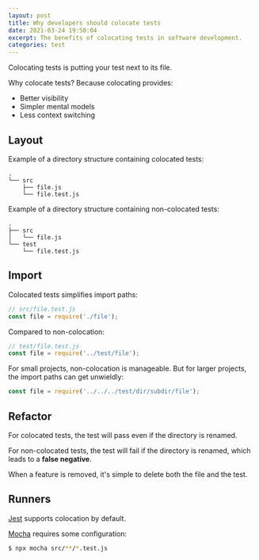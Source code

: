 ```yaml
---
layout: post
title: Why developers should colocate tests
date: 2021-03-24 19:50:04
excerpt: The benefits of colocating tests in software development.
categories: test
---
```


Colocating tests is putting your test next to its file.

Why colocate tests? Because colocating provides:

- Better visibility
- Simpler mental models
- Less context switching

## Layout

Example of a directory structure containing colocated tests:

```
.
└── src
    ├── file.js
    └── file.test.js
```

Example of a directory structure containing non-colocated tests:

```
.
├── src
│   └── file.js
└── test
    └── file.test.js
```

## Import

Colocated tests simplifies import paths:

```js
// src/file.test.js
const file = require('./file');
```

Compared to non-colocation:

```js
// test/file.test.js
const file = require('../test/file');
```

For small projects, non-colocation is manageable. But for larger projects, the import paths can get unwieldly:

```js
const file = require('../../../test/dir/subdir/file');
```

## Refactor

For colocated tests, the test will pass even if the directory is renamed.

For non-colocated tests, the test will fail if the directory is renamed, which leads to a **false negative**.

When a feature is removed, it's simple to delete both the file and the test.

## Runners

[Jest](https://jestjs.io/) supports colocation by default.

[Mocha](https://mochajs.org/) requires some configuration:

```sh
$ npx mocha src/**/*.test.js
```
